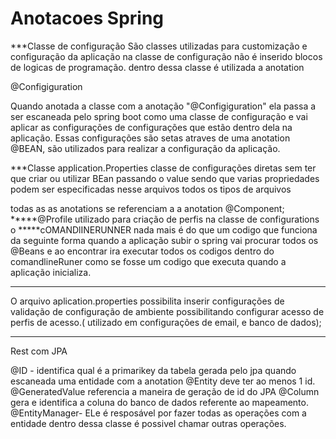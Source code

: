 # Anotacoes Spring

***Classe de configuração
São classes utilizadas para customização e configuração da aplicação na classe de configuração
não é inserido blocos de logicas de programação.
dentro dessa classe é utilizada a anotation

@Configiguration

Quando anotada a classe com a anotação "@Configiguration" ela passa a ser escaneada pelo spring boot como uma classe de configuração
e vai aplicar as configurações de configurações que estão dentro dela na aplicação.
Essas configurações são setas atraves de uma anotation @BEAN, são utilizados para realizar a configuração da aplicação.


***Classe application.Properties classe de configurações diretas sem ter que criar ou utilizar BEan 
passando o value sendo que varias propriedades podem ser especificadas nesse arquivos todos os tipos de arquivos


todas as as anotations se referenciam a a anotation @Component;
*****@Profile utilizado para criação de perfis na classe de configurations o
*****cOMANDlINERUNNER nada mais é do que um codigo que funciona da seguinte forma quando a aplicação subir o spring vai procurar todos os @Beans e ao encontrar ira executar todos os codigos dentro do comandlineRuner como se fosse um codigo que executa quando a aplicação inicializa.
*******
O arquivo  aplication.properties possibilita inserir configurações de validação de configuração de ambiente possibilitando configurar acesso de perfis de acesso.( utilizado em configurações de email, e banco de dados);
*******

Rest com JPA

@ID - identifica qual é a primarikey da tabela gerada pelo jpa quando escaneada uma entidade com a anotation @Entity deve ter ao menos 1 id.
@GeneratedValue referencia a maneira de geração de id do JPA
@Column gera e identifica a coluna do banco de dados referente ao mapeamento.
@EntityManager- ELe é resposável por fazer todas as operações com a entidade dentro dessa classe é possivel chamar outras operações.


